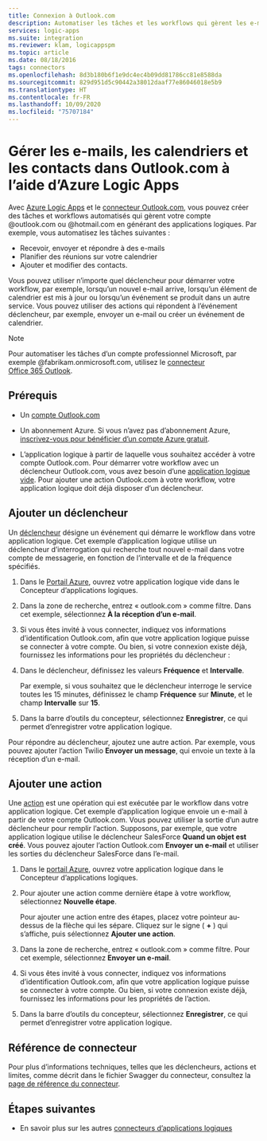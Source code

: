 ```yaml
---
title: Connexion à Outlook.com
description: Automatiser les tâches et les workflows qui gèrent les e-mails, les calendriers et les contacts dans Outlook.com à l’aide d’Azure Logic Apps
services: logic-apps
ms.suite: integration
ms.reviewer: klam, logicappspm
ms.topic: article
ms.date: 08/18/2016
tags: connectors
ms.openlocfilehash: 8d3b180b6f1e9dc4ec4b09dd81786cc81e8588da
ms.sourcegitcommit: 829d951d5c90442a38012daaf77e86046018e5b9
ms.translationtype: HT
ms.contentlocale: fr-FR
ms.lasthandoff: 10/09/2020
ms.locfileid: "75707184"
---
```

# <a name="manage-email-calendars-and-contacts-in-outlookcom-by-using-azure-logic-apps"></a>Gérer les e-mails, les calendriers et les contacts dans Outlook.com à l’aide d’Azure Logic Apps

Avec [Azure Logic Apps](../logic-apps/logic-apps-overview.md) et le [connecteur Outlook.com](/connectors/outlook/), vous pouvez créer des tâches et workflows automatisés qui gèrent votre compte @outlook.com ou @hotmail.com en générant des applications logiques. Par exemple, vous automatisez les tâches suivantes :

* Recevoir, envoyer et répondre à des e-mails
* Planifier des réunions sur votre calendrier
* Ajouter et modifier des contacts.

Vous pouvez utiliser n’importe quel déclencheur pour démarrer votre workflow, par exemple, lorsqu’un nouvel e-mail arrive, lorsqu’un élément de calendrier est mis à jour ou lorsqu’un événement se produit dans un autre service. Vous pouvez utiliser des actions qui répondent à l’événement déclencheur, par exemple, envoyer un e-mail ou créer un événement de calendrier.

> [!NOTE]
> Pour automatiser les tâches d’un compte professionnel Microsoft, par exemple @fabrikam.onmicrosoft.com, utilisez le [connecteur Office 365 Outlook](../connectors/connectors-create-api-office365-outlook.md).

## <a name="prerequisites"></a>Prérequis

* Un [compte Outlook.com](https://outlook.live.com/owa/)

* Un abonnement Azure. Si vous n’avez pas d’abonnement Azure, [inscrivez-vous pour bénéficier d’un compte Azure gratuit](https://azure.microsoft.com/free/). 

* L’application logique à partir de laquelle vous souhaitez accéder à votre compte Outlook.com. Pour démarrer votre workflow avec un déclencheur Outlook.com, vous avez besoin d’une [application logique vide](../logic-apps/quickstart-create-first-logic-app-workflow.md). Pour ajouter une action Outlook.com à votre workflow, votre application logique doit déjà disposer d’un déclencheur.

## <a name="add-a-trigger"></a>Ajouter un déclencheur

Un [déclencheur](../logic-apps/logic-apps-overview.md#logic-app-concepts) désigne un événement qui démarre le workflow dans votre application logique. Cet exemple d’application logique utilise un déclencheur d’interrogation qui recherche tout nouvel e-mail dans votre compte de messagerie, en fonction de l’intervalle et de la fréquence spécifiés.

1. Dans le [Portail Azure](https://portal.azure.com), ouvrez votre application logique vide dans le Concepteur d’applications logiques.

1. Dans la zone de recherche, entrez « outlook.com » comme filtre. Dans cet exemple, sélectionnez **À la réception d’un e-mail**.

1. Si vous êtes invité à vous connecter, indiquez vos informations d’identification Outlook.com, afin que votre application logique puisse se connecter à votre compte. Ou bien, si votre connexion existe déjà, fournissez les informations pour les propriétés du déclencheur :

1. Dans le déclencheur, définissez les valeurs **Fréquence** et **Intervalle**.

   Par exemple, si vous souhaitez que le déclencheur interroge le service toutes les 15 minutes, définissez le champ **Fréquence** sur **Minute**, et le champ **Intervalle** sur **15**.

1. Dans la barre d’outils du concepteur, sélectionnez **Enregistrer**, ce qui permet d’enregistrer votre application logique.

Pour répondre au déclencheur, ajoutez une autre action. Par exemple, vous pouvez ajouter l’action Twilio **Envoyer un message**, qui envoie un texte à la réception d’un e-mail.

## <a name="add-an-action"></a>Ajouter une action

Une [action](../logic-apps/logic-apps-overview.md#logic-app-concepts) est une opération qui est exécutée par le workflow dans votre application logique. Cet exemple d’application logique envoie un e-mail à partir de votre compte Outlook.com. Vous pouvez utiliser la sortie d’un autre déclencheur pour remplir l’action. Supposons, par exemple, que votre application logique utilise le déclencheur SalesForce **Quand un objet est créé**. Vous pouvez ajouter l’action Outlook.com **Envoyer un e-mail** et utiliser les sorties du déclencheur SalesForce dans l’e-mail.

1. Dans le [portail Azure](https://portal.azure.com), ouvrez votre application logique dans le Concepteur d’applications logiques.

1. Pour ajouter une action comme dernière étape à votre workflow, sélectionnez **Nouvelle étape**. 

   Pour ajouter une action entre des étapes, placez votre pointeur au-dessus de la flèche qui les sépare. Cliquez sur le signe ( **+** ) qui s’affiche, puis sélectionnez **Ajouter une action**.

1. Dans la zone de recherche, entrez « outlook.com » comme filtre. Pour cet exemple, sélectionnez **Envoyer un e-mail**. 

1. Si vous êtes invité à vous connecter, indiquez vos informations d’identification Outlook.com, afin que votre application logique puisse se connecter à votre compte. Ou bien, si votre connexion existe déjà, fournissez les informations pour les propriétés de l’action.

1. Dans la barre d’outils du concepteur, sélectionnez **Enregistrer**, ce qui permet d’enregistrer votre application logique.

## <a name="connector-reference"></a>Référence de connecteur

Pour plus d’informations techniques, telles que les déclencheurs, actions et limites, comme décrit dans le fichier Swagger du connecteur, consultez la [page de référence du connecteur](/connectors/outlook/). 

## <a name="next-steps"></a>Étapes suivantes

* En savoir plus sur les autres [connecteurs d’applications logiques](../connectors/apis-list.md)
